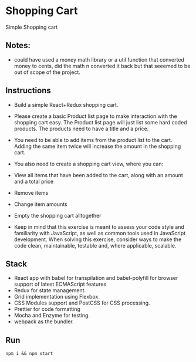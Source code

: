 # Shopping Cart
 Simple Shopping cart


## Notes:
* could have used a money math library or a util function that converted money to cents, did the math n converted it back but that seeemed to be out of scope of the project.


## Instructions

* Build a simple React+Redux shopping cart.

* Please create a basic Product list page to make interaction with the shopping cart easy. The Product list page will just list some hard coded products. The products need to have a title and a price.

* You need to be able to add items from the product list to the cart. Adding the same item twice will increase the amount in the shopping cart.

* You also need to create a shopping cart view, where you can:

- View all items that have been added to the cart, along with an amount and a total price

- Remove items

- Change item amounts

- Empty the shopping cart alltogether

* Keep in mind that this exercise is meant to assess your code style and familiarity with JavaScript, as well as common tools used in JavaScript development. When solving this exercise, consider ways to make the code clean, maintainable, testable and, where applicable, scalable.
  
## Stack
* React app with babel for transpilation and babel-polyfill for browser support of latest ECMAScript features
* Redux for state management.
* Grid implementation using Flexbox.
* CSS Modules support and PostCSS for CSS processing.
* Prettier for code formatting
* Mocha and Enzyme for testing.
* webpack as the bundler.

## Run
`npm i && npm start`

